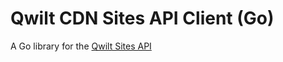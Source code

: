 # Qwilt CDN Sites API Client (Go)

A Go library for the [Qwilt Sites API](https://api-docs.qwilt.cqloud.com/)
